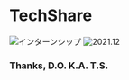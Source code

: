 # TechShare
![インターンシップ](https://img.shields.io/badge/インターンシップ-278ea5.svg?style=for-the-badge?style=for-the-badge)
![2021.12](https://img.shields.io/badge/開催日-2021.12-ff7964.svg?style=for-the-badge?style=for-the-badge)

### Thanks, D.O. K.A. T.S.